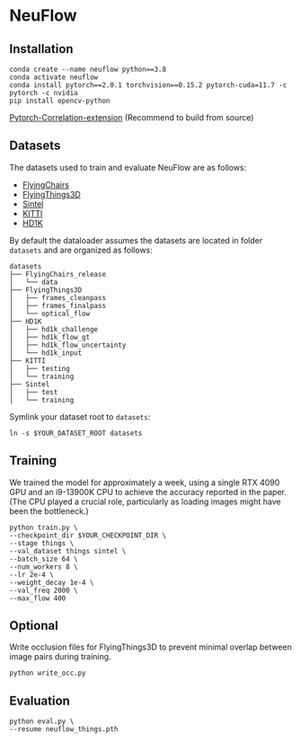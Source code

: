 # NeuFlow

## Installation

```
conda create --name neuflow python==3.8
conda activate neuflow
conda install pytorch==2.0.1 torchvision==0.15.2 pytorch-cuda=11.7 -c pytorch -c nvidia
pip install opencv-python
```

[Pytorch-Correlation-extension](https://github.com/ClementPinard/Pytorch-Correlation-extension) (Recommend to build from source)

## Datasets

The datasets used to train and evaluate NeuFlow are as follows:

* [FlyingChairs](https://lmb.informatik.uni-freiburg.de/resources/datasets/FlyingChairs.en.html#flyingchairs)
* [FlyingThings3D](https://lmb.informatik.uni-freiburg.de/resources/datasets/SceneFlowDatasets.en.html)
* [Sintel](http://sintel.is.tue.mpg.de/)
* [KITTI](http://www.cvlibs.net/datasets/kitti/eval_scene_flow.php?benchmark=flow)
* [HD1K](http://hci-benchmark.iwr.uni-heidelberg.de/) 

By default the dataloader assumes the datasets are located in folder `datasets` and are organized as follows:

```
datasets
├── FlyingChairs_release
│   └── data
├── FlyingThings3D
│   ├── frames_cleanpass
│   ├── frames_finalpass
│   └── optical_flow
├── HD1K
│   ├── hd1k_challenge
│   ├── hd1k_flow_gt
│   ├── hd1k_flow_uncertainty
│   └── hd1k_input
├── KITTI
│   ├── testing
│   └── training
├── Sintel
│   ├── test
│   └── training
```

Symlink your dataset root to `datasets`:

```shell
ln -s $YOUR_DATASET_ROOT datasets
```

## Training

We trained the model for approximately a week, using a single RTX 4090 GPU and an i9-13900K CPU to achieve the accuracy reported in the paper. (The CPU played a crucial role, particularly as loading images might have been the bottleneck.)

```
python train.py \
--checkpoint_dir $YOUR_CHECKPOINT_DIR \
--stage things \
--val_dataset things sintel \
--batch_size 64 \
--num_workers 8 \
--lr 2e-4 \
--weight_decay 1e-4 \
--val_freq 2000 \
--max_flow 400
```

## Optional

Write occlusion files for FlyingThings3D to prevent minimal overlap between image pairs during training.
```
python write_occ.py
```

## Evaluation

```
python eval.py \
--resume neuflow_things.pth
```
